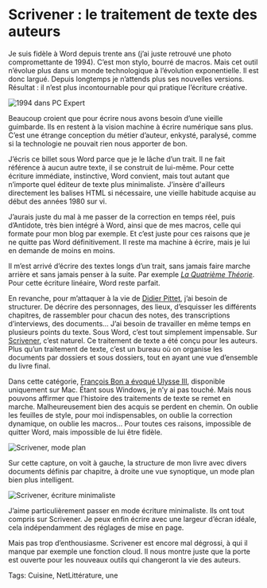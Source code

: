 # Scrivener : le traitement de texte des auteurs

Je suis fidèle à Word depuis trente ans (j’ai juste retrouvé une photo compromettante de 1994). C’est mon stylo, bourré de macros. Mais cet outil n’évolue plus dans un monde technologique à l’évolution exponentielle. Il est donc largué. Depuis longtemps je n’attends plus ses nouvelles versions. Résultat : il n’est plus incontournable pour qui pratique l’écriture créative.

![1994 dans PC Expert](http://blog.tcrouzet.comhttps://tcrouzet.com/images_tc/2013/05/tc1994.jpg)

Beaucoup croient que pour écrire nous avons besoin d’une vieille guimbarde. Ils en restent à la vision machine à écrire numérique sans plus. C’est une étrange conception du métier d’auteur, enkysté, paralysé, comme si la technologie ne pouvait rien nous apporter de bon.

J’écris ce billet sous Word parce que je le lâche d’un trait. Il ne fait référence à aucun autre texte, il se construit de lui-même. Pour cette écriture immédiate, instinctive, Word convient, mais tout autant que n’importe quel éditeur de texte plus minimaliste. J’insère d'ailleurs directement les balises HTML si nécessaire, une vieille habitude acquise au début des années 1980 sur vi.

J’aurais juste du mal à me passer de la correction en temps réel, puis d’Antidote, très bien intégré à Word, ainsi que de mes macros, celle qui formate pour mon blog par exemple. Et c’est juste pour ces raisons que je ne quitte pas Word définitivement. Il reste ma machine à écrire, mais je lui en demande de moins en moins.

Il m’est arrivé d’écrire des textes longs d’un trait, sans jamais faire marche arrière et sans jamais penser à la suite. Par exemple [*La Quatrième Théorie*](http://blog.tcrouzet.com/la-quatrieme-theorie/). Pour cette écriture linéaire, Word reste parfait.

En revanche, pour m’attaquer à la vie de [Didier Pittet](http://blog.tcrouzet.com/tag/lhomme-qui-lave-les-mains/), j’ai besoin de structurer. De décrire des personnages, des lieux, d’esquisser les différents chapitres, de rassembler pour chacun des notes, des transcriptions d’interviews, des documents… J’ai besoin de travailler en même temps en plusieurs points du texte. Sous Word, c’est tout simplement impensable. Sur [Scrivener](http://www.literatureandlatte.com/scrivener.php), c’est naturel. Ce traitement de texte a été conçu pour les auteurs. Plus qu’un traitement de texte, c’est un bureau où on organise les documents par dossiers et sous dossiers, tout en ayant une vue d’ensemble du livre final.

Dans cette catégorie, [François Bon a évoqué Ulysse III](http://www.tierslivre.net/spip/spip.php?article3535), disponible uniquement sur Mac. Étant sous Windows, je n’y ai pas touché. Mais nous pouvons affirmer que l’histoire des traitements de texte se remet en marche. Malheureusement bien des acquis se perdent en chemin. On oublie les feuilles de style, pour moi indispensables, on oublie la correction dynamique, on oublie les macros… Pour toutes ces raisons, impossible de quitter Word, mais impossible de lui être fidèle.

![Scrivener, mode plan](http://blog.tcrouzet.comhttps://tcrouzet.com/images_tc/2013/05/scrivener1.png)

Sur cette capture, on voit à gauche, la structure de mon livre avec divers documents définis par chapitre, à droite une vue synoptique, un mode plan bien plus intelligent.

![Scrivener, écriture minimaliste](http://blog.tcrouzet.comhttps://tcrouzet.com/images_tc/2013/05/scrivener2.png)

J’aime particulièrement passer en mode écriture minimaliste. Ils ont tout compris sur Scrivener. Je peux enfin écrire avec une largeur d’écran idéale, cela indépendamment des réglages de mise en page.

Mais pas trop d’enthousiasme. Scrivener est encore mal dégrossi, à qui il manque par exemple une fonction cloud. Il nous montre juste que la porte est ouverte pour les nouveaux outils qui changeront la vie des auteurs.

Tags: Cuisine, NetLittérature, une